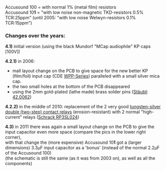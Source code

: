 Accusound 100 = with normal 1% (metal film) resistors  
Accusound 10**1** = \"with low noise non-magnetic TKD-resistors 0.5% TCR:25ppm\" (until 2005: \"with low noise Welwyn-resistors 0.1% TCR:15ppm\")  
### Changes over the years:  
**4.1)** initial version (using the black Mundorf \"MCap audiophile\" KP caps [100V])
  
**4.2.1)** in 2006:
* mall layout change on the PCB to give space for the new better KP (film/foil) input cap (CDE <a href="https://github.com/analoghifi/capacitors/blob/main/audio%20and%20filter%20capacitors/docs/datasheets/kp/CDE_series_WPP.pdf">WPP-Series</a>) paralleled with a small silver mica cap.  
* the two small holes at the bottom of the PCB disappeared  
* using the 2mm gold-plated (lathe made) brass solder pins (<a href="https://github.com/analoghifi/Thel-AccuSound-100/blob/main/docs/components%20datasheets/staeubli_42.0062_brass_pin_2mm__DE_EN_FR.pdf">Stäubli 42.0062</a>)
  
**4.2.2)** in the middle of 2010: replacement of the 2 very good <a href="/docs/components datasheets/special relay version 1995-2003">tungsten-silver double (two-step) contact relays</a> (erosion-resistant) with 2 normal "high-current" relays (<a href="https://github.com/analoghifi/Thel-AccuSound-100/blob/main/docs/components%20datasheets/relay_Schrack_RP3SL024.pdf">Schrack RP3SL024</a>)
  
**4.3)** in 2011 there was again a small layout change on the PCB to give the input capacitor even more space (compare the pics in the lower right corner),  
with that change the (more expensive) Accusound 10**1** got a (larger dimensions) 3.3µF input capacitor as a 'bonus' (instead of the normal 2.2µF of the Accusound 100)  
(the schematic is still the same (as it was from 2003 on), as well as all the components)
